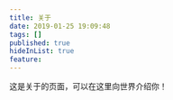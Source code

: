 ```yaml
---
title: 关于
date: 2019-01-25 19:09:48
tags: []
published: true
hideInList: true
feature: 
---
```

这是关于的页面，可以在这里向世界介绍你！
